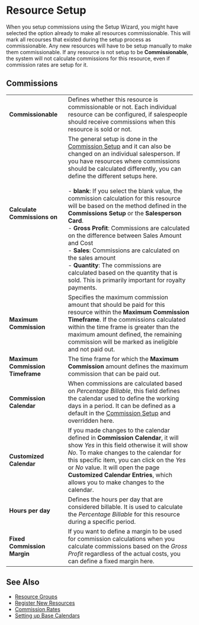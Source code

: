 # Resource Setup

When you setup commissions using the Setup Wizard, you might have selected the option already to make all resources commissionable. This will mark all recourses that existed during the setup process as commissionable. Any new resources will have to be setup manually to make them commissionable. If any resource is not setup to be **Commissionable**, the system will not calculate commissions for this resource, even if commission rates are setup for it.

## Commissions

|                                  |                                                                                                                            |
|----------------------------------|----------------------------------------------------------------------------------------------------------------------------|
| **Commissionable**               | Defines whether this resource is commissionable or not. Each individual resource can be configured, if salespeople should receive commissions when this resource is sold or not. |
| **Calculate Commissions on**     | The general setup is done in the [Commission Setup](commission-setup.md) and it can also be changed on an individual salesperson. If you have resources where commissions should be calculated differently, you can define the different setups here.<br><br>- **blank**: If you select the blank value, the commission calculation for this resource will be based on the method defined in the **Commissions Setup** or the **Salesperson Card**.<br>- **Gross Profit**: Commissions are calculated on the difference between Sales Amount and Cost<br>- **Sales**: Commissions are calculated on the sales amount<br>- **Quantity**: The commissions are calculated based on the quantity that is sold. This is primarily important for royalty payments. |
| **Maximum Commission**           | Specifies the maximum commission amount that should be paid for this resource within the **Maximum Commission Timeframe**. If the commissions calculated within the time frame is greater than the maximum amount defined, the remaining commission will be marked as ineligible and not paid out. |
| **Maximum Commission Timeframe** | The time frame for which the **Maximum Commission** amount defines the maximum commission that can be paid out.            |
| **Commission Calendar**          | When commissions are calculated based on *Percentage Billable*, this field defines the calendar used to define the working days in a period. It can be defined as a default in the [Commission Setup](commission-setup.md) and overridden here. |
| **Customized Calendar**          | If you made changes to the calendar defined in **Commission Calendar**, it will show *Yes* in this field otherwise it will show *No*. To make changes to the calendar for this specific item, you can click on the *Yes* or *No* value. It will open the page **Customized Calendar Entries**, which allows you to make changes to the calendar. |
| **Hours per day**                | Defines the hours per day that are considered billable. It is used to calculate the *Percentage Billable* for this resource during a specific period. |
| **Fixed Commission Margin**      | If you want to define a margin to be used for commission calculations when you calculate commissions based on the *Gross Profit* regardless of the actual costs, you can define a fixed margin here. |

## See Also

- [Resource Groups](resource-group-setup.md)
- [Register New Resources](https://docs.microsoft.com/en-us/dynamics365/business-central/projects-how-setup-resources)
- [Commission Rates](commission-rate-setup.md)
- [Setting up Base Calendars](https://docs.microsoft.com/en-US/dynamics365/business-central/across-how-to-assign-base-calendars)